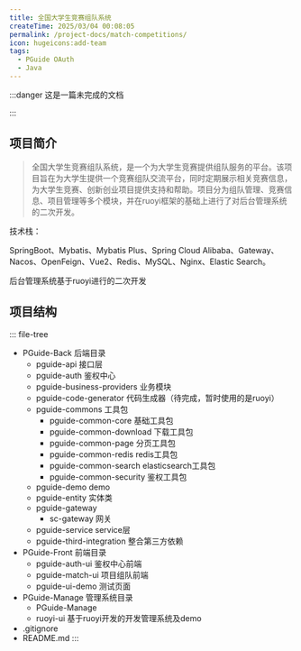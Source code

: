 ```yaml
---
title: 全国大学生竞赛组队系统
createTime: 2025/03/04 00:08:05
permalink: /project-docs/match-competitions/
icon: hugeicons:add-team
tags:
  - PGuide OAuth
  - Java
---
```


:::danger 这是一篇未完成的文档

:::

<RepoCard repo="DKwms/pguide"></RepoCard>

## 项目简介

> 全国大学生竞赛组队系统，是一个为大学生竞赛提供组队服务的平台。该项目旨在为大学生提供一个竞赛组队交流平台，同时定期展示相关竞赛信息，为大学生竞赛、创新创业项目提供支持和帮助。项目分为组队管理、竞赛信息、项目管理等多个模块，并在ruoyi框架的基础上进行了对后台管理系统的二次开发。

技术栈：

SpringBoot、Mybatis、Mybatis Plus、Spring Cloud Alibaba、Gateway、Nacos、OpenFeign、Vue2、Redis、MySQL、Nginx、Elastic Search。

后台管理系统基于ruoyi进行的二次开发

## 项目结构

::: file-tree

- PGuide-Back 后端目录
  - pguide-api 接口层
  - pguide-auth 鉴权中心
  - pguide-business-providers 业务模块
  - pguide-code-generator 代码生成器（待完成，暂时使用的是ruoyi）
  - pguide-commons 工具包
    - pguide-common-core 基础工具包
    - pguide-common-download 下载工具包
    - pguide-common-page 分页工具包
    - pguide-common-redis redis工具包
    - pguide-common-search elasticsearch工具包
    - pguide-common-security 鉴权工具包
  - pguide-demo demo
  - pguide-entity 实体类
  - pguide-gateway
    - sc-gateway 网关
  - pguide-service service层
  - pguide-third-integration 整合第三方依赖
- PGuide-Front 前端目录
  - pguide-auth-ui 鉴权中心前端
  - pguide-match-ui 项目组队前端
  - pguide-ui-demo 测试页面
- PGuide-Manage 管理系统目录
  - PGuide-Manage
  - ruoyi-ui 基于ruoyi开发的开发管理系统及demo
- .gitignore
- README.md
:::
